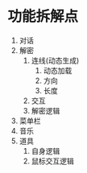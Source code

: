 # 功能拆解点
1. 对话
2. 解密
   1. 连线(动态生成) 
      1. 动态加载
      2. 方向
      3. 长度
   2. 交互
   3. 解密逻辑
3. 菜单栏
4. 音乐
5. 道具
   1. 自身逻辑
   2. 鼠标交互逻辑
   